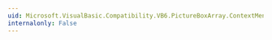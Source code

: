 ```yaml
---
uid: Microsoft.VisualBasic.Compatibility.VB6.PictureBoxArray.ContextMenuChanged
internalonly: False
---
```

